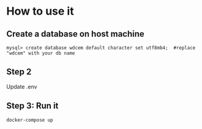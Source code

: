 # How to use it

## Create a database on host machine

```
mysql> create database wdcem default character set utf8mb4;  #replace "wdcem" with your db name
```

## Step 2 
Update .env

## Step 3: Run it

```
docker-compose up
```